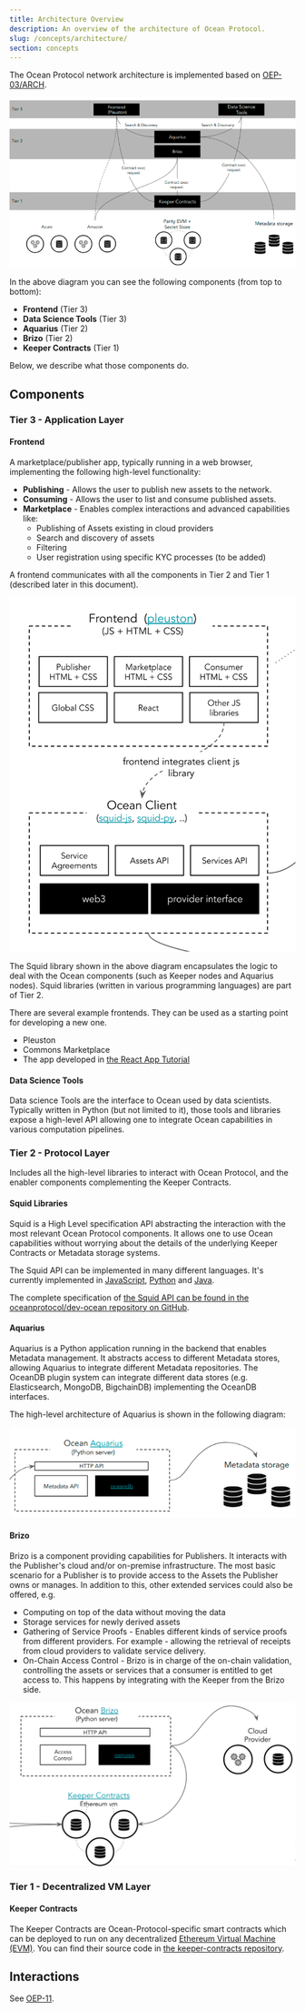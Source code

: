 ```yaml
---
title: Architecture Overview
description: An overview of the architecture of Ocean Protocol.
slug: /concepts/architecture/
section: concepts
---
```


The Ocean Protocol network architecture is implemented based on [OEP-03/ARCH](https://github.com/oceanprotocol/OEPs/tree/master/3).

![High-Level Architecture](architecture/img/high-level-architecture-v2.png)

In the above diagram you can see the following components (from top to bottom):

- **Frontend** (Tier 3)
- **Data Science Tools** (Tier 3)
- **Aquarius** (Tier 2)
- **Brizo** (Tier 2)
- **Keeper Contracts** (Tier 1)

Below, we describe what those components do.

## Components

### Tier 3 - Application Layer

#### Frontend

A marketplace/publisher app, typically running in a web browser, implementing the following high-level functionality:

- **Publishing** - Allows the user to publish new assets to the network.
- **Consuming** - Allows the user to list and consume published assets.
- **Marketplace** - Enables complex interactions and advanced capabilities like:
  - Publishing of Assets existing in cloud providers
  - Search and discovery of assets
  - Filtering
  - User registration using specific KYC processes (to be added)

A frontend communicates with all the components in Tier 2 and Tier 1 (described later in this document).

![Frontend High-Level Architecture](architecture/img/frontend-hl-arch.png)

The Squid library shown in the above diagram encapsulates the logic to deal with the Ocean components (such as Keeper nodes and Aquarius nodes). Squid libraries (written in various programming languages) are part of Tier 2.

There are several example frontends. They can be used as a starting point for developing a new one.

- Pleuston
- Commons Marketplace
- The app developed in [the React App Tutorial](https://docs.oceanprotocol.com/tutorials/react-setup/)

#### Data Science Tools

Data science Tools are the interface to Ocean used by data scientists. Typically written in Python (but not limited to it),
those tools and libraries expose a high-level API allowing one to integrate Ocean capabilities in various computation pipelines.

### Tier 2 - Protocol Layer

Includes all the high-level libraries to interact with Ocean Protocol, and the enabler components complementing the Keeper Contracts.

#### Squid Libraries

Squid is a High Level specification API abstracting the interaction with the most relevant Ocean Protocol components.
It allows one to use Ocean capabilities without worrying about the details of the underlying Keeper Contracts or Metadata storage systems.

The Squid API can be implemented in many different languages. It's currently implemented in [JavaScript](https://github.com/oceanprotocol/squid-js), [Python](https://github.com/oceanprotocol/squid-py) and [Java](https://github.com/oceanprotocol/squid-java).

The complete specification of [the Squid API can be found in the oceanprotocol/dev-ocean repository on GitHub](https://github.com/oceanprotocol/dev-ocean/blob/master/doc/architecture/squid.md).

#### Aquarius

Aquarius is a Python application running in the backend that enables Metadata management. It abstracts access to different Metadata stores, allowing Aquarius to integrate different Metadata repositories. The OceanDB plugin system can integrate different data stores (e.g. Elasticsearch, MongoDB, BigchainDB) implementing the OceanDB interfaces.

The high-level architecture of Aquarius is shown in the following diagram:

![Aquarius High-Level Architecture](architecture/img/aquarius-hl-arch.png)

#### Brizo

Brizo is a component providing capabilities for Publishers.
It interacts with the Publisher's cloud and/or on-premise infrastructure.
The most basic scenario for a Publisher is to provide access to the Assets the Publisher owns or manages.
In addition to this, other extended services could also be offered, e.g.

- Computing on top of the data without moving the data
- Storage services for newly derived assets
- Gathering of Service Proofs - Enables different kinds of service proofs from different providers. For example - allowing the retrieval of receipts from cloud providers to validate service delivery.
- On-Chain Access Control - Brizo is in charge of the on-chain validation, controlling the assets or services that a consumer is entitled to get access to. This happens by integrating with the Keeper from the Brizo side.

![Brizo High-Level Architecture](architecture/img/brizo-hl-arch.png)

### Tier 1 - Decentralized VM Layer

#### Keeper Contracts

The Keeper Contracts are Ocean-Protocol-specific smart contracts which can be deployed to run on any decentralized [Ethereum Virtual Machine (EVM)](https://github.com/ethereum/wiki/wiki/Ethereum-introduction#about-ethereum). You can find their source code in [the keeper-contracts repository](https://github.com/oceanprotocol/keeper-contracts).

## Interactions

See [OEP-11](https://github.com/oceanprotocol/OEPs/tree/master/11).
